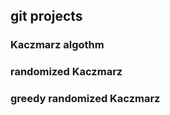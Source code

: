 ## git projects

### Kaczmarz  algothm

### randomized Kaczmarz 

### greedy randomized Kaczmarz



